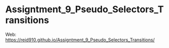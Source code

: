 # Assigntment_9_Pseudo_Selectors_Transitions
 
Web: https://reid910.github.io/Assigntment_9_Pseudo_Selectors_Transitions/
